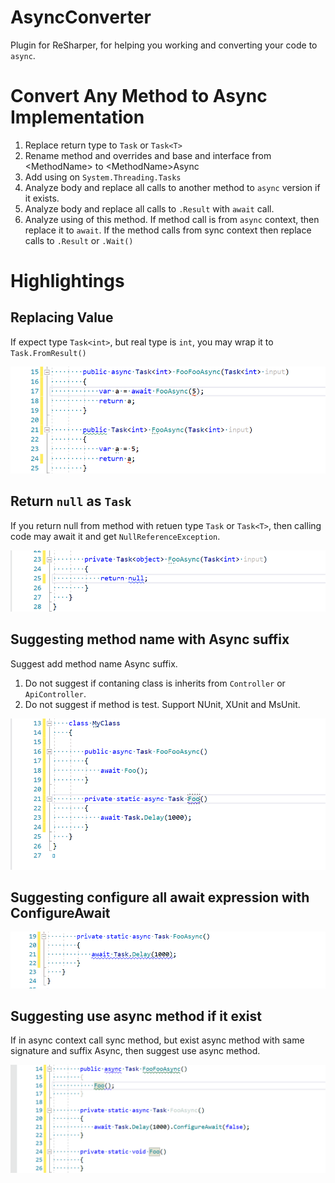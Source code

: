 # AsyncConverter
Plugin for ReSharper, for helping you working and converting your code to `async`.

# Convert Any Method to Async Implementation
1. Replace return type to `Task` or `Task<T>`
2. Rename method and overrides and base and interface from &lt;MethodName&gt; to &lt;MethodName&gt;Async
3. Add using on `System.Threading.Tasks`
4. Analyze body and replace all calls to another method to `async` version if it exists.
5. Analyze body and replace all calls to `.Result` with `await` call.
6. Analyze using of this method. If method call is from `async` context, then replace it to `await`. If the method calls from sync context then replace calls to `.Result` or `.Wait()`



# Highlightings
## Replacing Value
If expect type `Task<int>`, but real type is `int`, you may wrap it to `Task.FromResult()`

![Replacing Value](ReadMe/ReplacingValue.gif)

## Return `null` as `Task`
If you return null from method with retuen type `Task` or `Task<T>`, then calling code may await it and get `NullReferenceException`.

![Return Null As Task](ReadMe/ReturnNullAsTask.gif)

## Suggesting method name with Async suffix
Suggest add method name Async suffix.
1. Do not suggest if contaning class is inherits from `Controller` or `ApiController`. 
2. Do not suggest if method is test. Support NUnit, XUnit and MsUnit.

![Suggesting method name with Async suffix](ReadMe/Naming.gif)

## Suggesting configure all await expression with ConfigureAwait

![Suggesting ConfigureAwait](ReadMe/ConfigureAwait.gif)

## Suggesting use async method if it exist
If in async context call sync method, but exist async method with same signature and suffix Async, then suggest use async method.

![Suggesting method name with Async suffix](ReadMe/CanBeUseAsyncMethod.gif)

